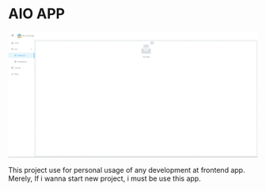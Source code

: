 # AIO APP

![](overview.gif)

This project use for personal usage of any development at frontend app. Merely, If i wanna start new project, i must be use this app.
